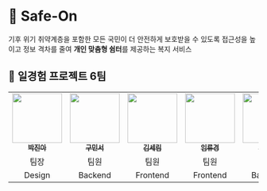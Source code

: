 # 🔆 Safe-On
기후 위기 취약계층을 포함한 모든 국민이 더 안전하게 보호받을 수 있도록
접근성을 높이고 정보 격차를 줄여 **개인 맞춤형 쉼터**를 제공하는 복지 서비스

## 🌱 일경험 프로젝트 6팀
<table>
  <tbody>
    <tr>
      <td align="center">
        <a href="https://github.com/parkjinah-11">
          <img src="https://avatars.githubusercontent.com/u/222151423?v=4" width="100px;" alt=""/>
          <br /><sub><b> 박진아 </b></sub>
        </a>
      </td>
      <td align="center">
        <a href="https://github.com/blondinseo">
          <img src="https://avatars.githubusercontent.com/u/182423112?v=4" width="100px;" alt=""/>
          <br /><sub><b> 구민서 </b></sub>
        </a>
      </td>
      <td align="center">
        <a href="https://github.com/tpfla05">
          <img src="https://avatars.githubusercontent.com/u/150527297?v=4" width="100px;" alt=""/>
          <br /><sub><b> 김세림 </b></sub>
        </a>
      </td>
      <td align="center">
        <a href="https://github.com/ryukyoung">
          <img src="https://avatars.githubusercontent.com/u/192713871?v=4" width="100px;" alt=""/>
          <br /><sub><b> 임류경 </b></sub>
        </a>
      </td>
      <td align="center">
        <a href="https://github.com/heewon0615">
          <img src="https://avatars.githubusercontent.com/u/180197153?v=4" width="100px;" alt=""/>
          <br /><sub><b> 주희원 </b></sub>
        </a>
      </td>
    </tr>
    <tr>
      <td align="center">팀장</td>
      <td align="center">팀원</td>
      <td align="center">팀원</td>
      <td align="center">팀원</td>
      <td align="center">팀원</td>
    </tr>
    <tr>
      <td align="center">Design</td>
      <td align="center">Backend</td>
      <td align="center">Frontend</td>
      <td align="center">Frontend</td>
      <td align="center">Backend</td>
    </tr>
  </tbody>
</table>
